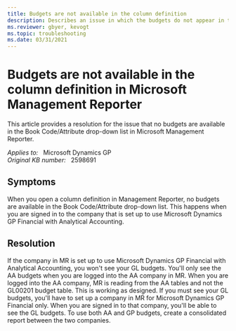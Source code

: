 ```yaml
---
title: Budgets are not available in the column definition
description: Describes an issue in which the budgets do not appear in the column definition in Microsoft Management Reporter. Provides a resolution.
ms.reviewer: gbyer, kevogt
ms.topic: troubleshooting
ms.date: 03/31/2021
---
```

# Budgets are not available in the column definition in Microsoft Management Reporter

This article provides a resolution for the issue that no budgets are available in the Book Code/Attribute drop-down list in Microsoft Management Reporter.

_Applies to:_ &nbsp; Microsoft Dynamics GP  
_Original KB number:_ &nbsp; 2598691

## Symptoms

When you open a column definition in Management Reporter, no budgets are available in the Book Code/Attribute drop-down list. This happens when you are signed in to the company that is set up to use Microsoft Dynamics GP Financial with Analytical Accounting.

## Resolution

If the company in MR is set up to use Microsoft Dynamics GP Financial with Analytical Accounting, you won't see your GL budgets. You'll only see the AA budgets when you are logged into the AA company in MR. When you are logged into the AA company, MR is reading from the AA tables and not the GL00201 budget table. This is working as designed. If you must see your GL budgets, you'll have to set up a company in MR for Microsoft Dynamics GP Financial only. When you are signed in to that company, you'll be able to see the GL budgets. To use both AA and GP budgets, create a consolidated report between the two companies.
